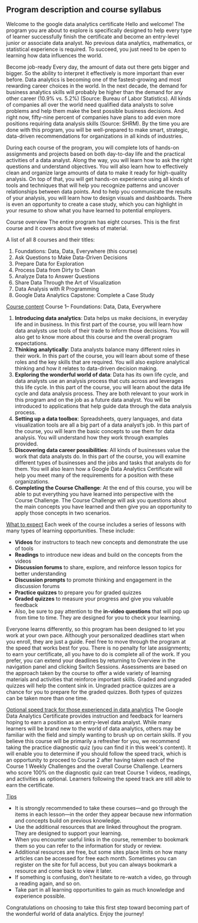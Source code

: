 ## Program description and course syllabus

Welcome to the google data analytics certificate
Hello and welcome! The program you are about to explore is specifically designed to help every type of learner successfully finish the certificate and become an entry-level junior or associate data analyst. No previous data analytics, mathematics, or statistical experience is required. To succeed, you just need to be open to learning how data influences the world. 

Become job-ready
Every day, the amount of data out there gets bigger and bigger. So the ability to interpret it effectively is more important than ever before. Data analytics is becoming one of the fastest-growing and most rewarding career choices in the world. In the next decade, the demand for business analytics skills will probably be higher than the demand for any other career (10.9% vs. 5.2%) (Source: Bureau of Labor Statistics). All kinds of companies all over the world need qualified data analysts to solve problems and help them make the best possible business decisions. And right now, fifty-nine percent of companies have plans to add even more positions requiring data analysis skills (Source: SHRM). By the time you are done with this program, you will be well-prepared to make smart, strategic, data-driven recommendations for organizations in all kinds of industries. 

During each course of the program, you will complete lots of hands-on assignments and projects based on both day-to-day life and the practical activities of a data analyst. Along the way, you will learn how to ask the right questions and understand objectives. You will also learn how to effectively clean and organize large amounts of data to make it ready for high-quality analysis. On top of that, you will get hands-on experience using all kinds of tools and techniques that will help you recognize patterns and uncover relationships between data points. And to help you communicate the results of your analysis, you will learn how to design visuals and dashboards. There is even an opportunity to create a case study, which you can highlight in your resume to show what you have learned to potential employers. 

Course overview
The entire program has eight courses. This is the first course and it covers about five weeks of material. 

A list of all 8 courses and their titles: 
1. Foundations: Data, Data, Everywhere (this course)
2. Ask Questions to Make Data-Driven Decisions
3. Prepare Data for Exploration
4. Process Data from Dirty to Clean
5. Analyze Data to Answer Questions
6. Share Data Through the Art of Visualization 
7. Data Analysis with R Programming 
8. Google Data Analytics Capstone: Complete a Case Study 

<u>Course content</u>
Course 1– Foundations: Data, Data, Everywhere
1. <b>Introducing data analytics</b>: Data helps us make decisions, in everyday life and in business. In this first part of the course, you will learn how data analysts use tools of their trade to inform those decisions. You will also get to know more about this course and the overall program expectations.
2. <b>Thinking analytically</b>: Data analysts balance many different roles in their work. In this part of the course, you will learn about some of these roles and the key skills that are required. You will also explore analytical thinking and how it relates to data-driven decision making.
3. <b>Exploring the wonderful world of data</b>: Data has its own life cycle, and data analysts use an analysis process that cuts across and leverages this life cycle. In this part of the course, you will learn about the data life cycle and data analysis process. They are both relevant to your work in this program and on the job as a future data analyst. You will be introduced to applications that help guide data through the data analysis process.
4. <b>Setting up a data toolbox</b>: Spreadsheets, query languages, and data visualization tools are all a big part of a data analyst’s job. In this part of the course, you will learn the basic concepts to use them for data analysis. You will understand how they work through examples provided.
5. <b>Discovering data career possibilities</b>: All kinds of businesses value the work that data analysts do. In this part of the course, you will examine different types of businesses and the jobs and tasks that analysts do for them. You will also learn how a Google Data Analytics Certificate will help you meet many of the requirements for a position with these organizations.
6. <b>Completing the Course Challenge</b>: At the end of this course, you will be able to put everything you have learned into perspective with the Course Challenge. The Course Challenge will ask you questions about the main concepts you have learned and then give you an opportunity to apply those concepts in two scenarios.

<u>What to expect</u>
Each week of the course includes a series of lessons with many types of learning opportunities. These include:
- <b>Videos</b> for instructors to teach new concepts and demonstrate the use of tools
- <b>Readings</b> to introduce new ideas and build on the concepts from the videos
- <b>Discussion forums</b> to share, explore, and reinforce lesson topics for better understanding
- <b>Discussion prompts</b> to promote thinking and engagement in the discussion forums
- <b>Practice quizzes</b> to prepare you for graded quizzes
- <b>Graded quizzes</b> to measure your progress and give you valuable feedback 
- Also, be sure to pay attention to the <b>in-video questions</b> that will pop up from time to time. They are designed for you to check your learning. 

Everyone learns differently, so this program has been designed to let you work at your own pace. Although your personalized deadlines start when you enroll, they are just a guide. Feel free to move through the program at the speed that works best for you. There is no penalty for late assignments; to earn your certificate, all you have to do is complete all of the work. If you prefer, you can extend your deadlines by returning to Overview in the navigation panel and clicking Switch Sessions. Assessments are based on the approach taken by the course to offer a wide variety of learning materials and activities that reinforce important skills. Graded and ungraded quizzes will help the content sink in. Ungraded practice quizzes are a chance for you to prepare for the graded quizzes. Both types of quizzes can be taken more than one time. 

<u>Optional speed track for those experienced in data analytics</u>
The Google Data Analytics Certificate provides instruction and feedback for learners hoping to earn a position as an entry-level data analyst. While many learners will be brand new to the world of data analytics, others may be familiar with the field and simply wanting to brush up on certain skills. 
If you believe this course will be primarily a refresher for you, we recommend taking the practice diagnostic quiz (you can find it in this week's content). It will enable you to determine if you should follow the speed track, which is an opportunity to proceed to Course 2 after having taken each of the Course 1 Weekly Challenges and the overall Course Challenge. Learners who score 100% on the diagnostic quiz can treat Course 1 videos, readings, and activities as optional. Learners following the speed track are still able to earn the certificate. 

<u>Tips</u>
- It is strongly recommended to take these courses—and go through the items in each lesson—in the order they appear because new information and concepts build on previous knowledge. 
- Use the additional resources that are linked throughout the program. They are designed to support your learning. 
- When you encounter useful links in the course, remember to bookmark them so you can refer to the information for study or review.
- Additional resources are free, but some sites place limits on how many articles can be accessed for free each month. Sometimes you can register on the site for full access, but you can always bookmark a resource and come back to view it later.
- If something is confusing, don’t hesitate to re-watch a video, go through a reading again, and so on.
- Take part in all learning opportunities to gain as much knowledge and experience possible. 

Congratulations on choosing to take this first step toward becoming part of the wonderful world of data analytics. Enjoy the journey!
